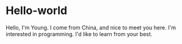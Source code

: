 # Hello-world
Hello, I'm Young. I come from China, and nice to meet you here.
I'm interested in programming.
I'd like to learn from your best.

